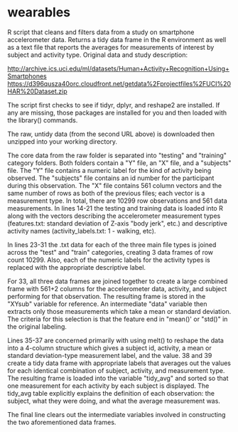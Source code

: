 # wearables
R script that cleans and filters data from a study on smartphone accelerometer data. Returns a tidy data frame in the R environment as well as a text file that reports the averages for measurements of interest by subject and activity type.  Original data and study description: 

http://archive.ics.uci.edu/ml/datasets/Human+Activity+Recognition+Using+Smartphones 
https://d396qusza40orc.cloudfront.net/getdata%2Fprojectfiles%2FUCI%20HAR%20Dataset.zip  

The script first checks to see if tidyr, dplyr, and reshape2 are installed. If any are missing, those packages are installed for you and then loaded with the library() commands. 

The raw, untidy data (from the second URL above) is downloaded then unzipped into your working directory. 

The core data from the raw folder is separated into "testing" and "training" category folders. Both folders contain a "Y" file, an "X" file, and a "subjects" file. The "Y" file contains a numeric label for the kind of activity being observed. The "subjects" file contains an id number for the participant during this observation. The "X" file contains 561 column vectors and the same number of rows as both of the previous files; each vector is a measurement type. In total, there are 10299 row observations and 561 data measurements. In lines 14-21 the testing and training data is loaded into R along with the vectors describing the accelerometer measurement types (features.txt: standard deviation of Z-axis "body jerk", etc.) and descriptive activity names (activity_labels.txt: 1 - walking, etc). 

In lines 23-31 the .txt data for each of the three main file types is joined across the "test" and "train" categories, creating 3 data frames of row count 10299. Also, each of the numeric labels for the activity types is replaced with the appropriate descriptive label. 

For 33, all three data frames are joined together to create a large combined frame with 561+2 columns for the accelerometer data, activity, and subject performing for that observation. The resulting frame is stored in the "XYsub" variable for reference. An intermediate "data" variable then extracts only those measurements which take a mean or standard deviation. The criteria for this selection is that the feature end in "mean()' or "std()" in the original labeling. 

Lines 35-37 are concerned primarily with using melt() to reshape the data into a 4-column structure which gives a subject id, activity, a mean or standard deviation-type measurement label, and the value. 38 and 39 create a tidy data frame with appropriate labels that averages out the values for each identical combination of subject, activity, and measurement type. The resulting frame is loaded into the variable "tidy_avg" and sorted so that one measurement for each activity by each subject is displayed. The tidy_avg table explicitly explains the definition of each observation: the subject, what they were doing, and what the average measurement was. 

The final line clears out the intermediate variables involved in constructing the two aforementioned data frames. 




